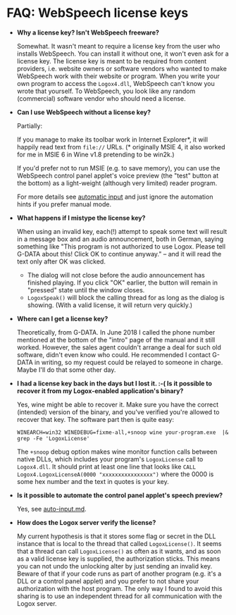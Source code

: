 ﻿
FAQ: WebSpeech license keys
===========================


* __Why a license key? Isn't WebSpeech freeware?__

  Somewhat. It wasn't meant to require a license key from the user who
  installs WebSpeech. You can install it without one, it won't even ask
  for a license key. The license key is meant to be required from
  content providers, i.e. website owners or software vendors
  who wanted to make WebSpeech work with their website or program.
  When you write your own program to access the `Logox4.dll`,
  WebSpeech can't know you wrote that yourself. To WebSpeech, you look
  like any random (commercial) software vendor who should need a license.


* __Can I use WebSpeech without a license key?__

  Partially:

  If you manage to make its toolbar work in Internet Explorer*,
  it will happily read text from `file://` URLs.
  (* originally MSIE 4, it also worked for me
  in MSIE 6 in Wine v1.8 pretending to be win2k.)

  If you'd prefer not to run MSIE (e.g. to save memory),
  you can use the WebSpeech control panel applet's voice preview
  (the "test" button at the bottom) as a light-weight (although very limited)
  reader program.

  For more details see [automatic input](auto-input.md)
  and just ignore the automation hints if you prefer manual mode.


* __What happens if I mistype the license key?__

  When using an invalid key, each(!) attempt to speak some text will
  result in a message box and an audio announcement, both in German,
  saying something like "This program is not authorized to use Logox.
  Please tell G-DATA about this! Click OK to continue anyway." – and
  it will read the text only after OK was clicked.

  * The dialog will not close before the audio announcement has finished
    playing. If you click "OK" earlier, the button will remain in "pressed"
    state until the window closes.
  * `LogoxSpeak()` will block the calling thread for as long as the dialog
    is showing. (With a valid license, it will return very quickly.)


* __Where can I get a license key?__

  Theoretically, from G-DATA. In June 2018 I called the phone number
  mentioned at the bottom of the "intro" page of the manual and it
  still worked. However, the sales agent couldn't arrange a deal for
  such old software, didn't even know who could. He recommended I
  contact G-DATA in writing, so my request could be relayed to someone
  in charge. Maybe I'll do that some other day.


* __I had a license key back in the days but I lost it. :-(
  Is it possible to recover it from my Logox-enabled application's binary?__

  Yes, wine might be able to recover it.
  Make sure you have the correct (intended) version of the binary,
  and you've verified you're allowed to recover that key.
  The software part then is quite easy:

  `WINEARCH=win32 WINEDEBUG=fixme-all,+snoop wine your-program.exe  |& grep -Fe 'LogoxLicense'`

  The `+snoop` debug option makes wine monitor function calls between native
  DLLs, which includes your program's `LogoxLicense` call to `Logox4.dll`.
  It should print at least one line that looks like
  `CALL Logox4.LogoxLicenseA(0000 "xxxxxxxxxxxxxxxx")`
  where the 0000 is some hex number and the text in quotes is your key.


* __Is it possible to automate the control panel applet's speech preview?__

  Yes, see [auto-input.md](auto-input.md).


* __How does the Logox server verify the license?__

  My current hypothesis is that it stores some flag or secret in the DLL
  instance that is local to the thread that called `LogoxLicense()`.
  It seems that a thread can call `LogoxLicense()` as often as it wants,
  and as soon as a valid license key is supplied, the authorization sticks.
  This means you can not undo the unlocking alter by just sending an invalid
  key. Beware of that if your code runs as part of another program (e.g.
  it's a DLL or a control panel applet) and you prefer to not share your
  authorization with the host program.
  The only way I found to avoid this sharing is to use an independent
  thread for all communication with the Logox server.





